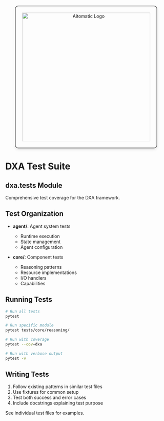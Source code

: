 <!-- markdownlint-disable MD041 -->
<!-- markdownlint-disable MD033 -->
<p align="center">
  <img src="https://cdn.prod.website-files.com/62a10970901ba826988ed5aa/62d942adcae82825089dabdb_aitomatic-logo-black.png" alt="Aitomatic Logo" width="400" style="border: 2px solid #666; border-radius: 10px; padding: 20px; box-shadow: 0 4px 8px rgba(0,0,0,0.1);"/>
</p>

# DXA Test Suite

## dxa.tests Module

Comprehensive test coverage for the DXA framework.

## Test Organization

- **agent/**: Agent system tests
  - Runtime execution
  - State management
  - Agent configuration

- **core/**: Component tests
  - Reasoning patterns
  - Resource implementations
  - I/O handlers
  - Capabilities

## Running Tests

```bash
# Run all tests
pytest

# Run specific module
pytest tests/core/reasoning/

# Run with coverage
pytest --cov=dxa

# Run with verbose output
pytest -v
```

## Writing Tests

1. Follow existing patterns in similar test files
2. Use fixtures for common setup
3. Test both success and error cases
4. Include docstrings explaining test purpose

See individual test files for examples. 